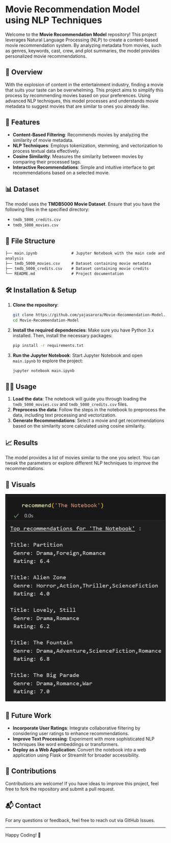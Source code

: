 
# Movie Recommendation Model using NLP Techniques

Welcome to the **Movie Recommendation Model** repository! This project leverages Natural Language Processing (NLP) to create a content-based movie recommendation system. By analyzing metadata from movies, such as genres, keywords, cast, crew, and plot summaries, the model provides personalized movie recommendations.

## 📝 Overview

With the explosion of content in the entertainment industry, finding a movie that suits your taste can be overwhelming. This project aims to simplify this process by recommending movies based on your preferences. Using advanced NLP techniques, this model processes and understands movie metadata to suggest movies that are similar to ones you already like.

## 🚀 Features

- **Content-Based Filtering**: Recommends movies by analyzing the similarity of movie metadata.
- **NLP Techniques**: Employs tokenization, stemming, and vectorization to process textual data effectively.
- **Cosine Similarity**: Measures the similarity between movies by comparing their processed tags.
- **Interactive Recommendations**: Simple and intuitive interface to get recommendations based on a selected movie.

## 📊 Dataset

The model uses the **TMDB5000 Movie Dataset**. Ensure that you have the following files in the specified directory:
- `tmdb_5000_credits.csv`
- `tmdb_5000_movies.csv`

## 📂 File Structure

```
├── main.ipynb               # Jupyter Notebook with the main code and analysis
├── tmdb_5000_movies.csv     # Dataset containing movie metadata
├── tmdb_5000_credits.csv    # Dataset containing movie credits
└── README.md                # Project documentation
```

## 🛠️ Installation & Setup

1. **Clone the repository**:
   ```bash
   git clone https://github.com/yajasarora/Movie-Recommendation-Model.git
   cd Movie-Recommendation-Model
   ```

2. **Install the required dependencies**:
   Make sure you have Python 3.x installed. Then, install the necessary packages:
   ```bash
   pip install -r requirements.txt
   ```

3. **Run the Jupyter Notebook**:
   Start Jupyter Notebook and open `main.ipynb` to explore the project:
   ```bash
   jupyter notebook main.ipynb
   ```

## 🧑‍💻 Usage

1. **Load the data**: The notebook will guide you through loading the `tmdb_5000_movies.csv` and `tmdb_5000_credits.csv` files.
2. **Preprocess the data**: Follow the steps in the notebook to preprocess the data, including text processing and vectorization.
3. **Generate Recommendations**: Select a movie and get recommendations based on the similarity score calculated using cosine similarity.

## 📈 Results

The model provides a list of movies similar to the one you select. You can tweak the parameters or explore different NLP techniques to improve the recommendations.

## 🎨 Visuals

![Movie Recommendation Example](example.png) <!-- Replace with actual image link -->

## 🌟 Future Work

- **Incorporate User Ratings**: Integrate collaborative filtering by considering user ratings to enhance recommendations.
- **Improve Text Processing**: Experiment with more sophisticated NLP techniques like word embeddings or transformers.
- **Deploy as a Web Application**: Convert the notebook into a web application using Flask or Streamlit for broader accessibility.

## 🤝 Contributions

Contributions are welcome! If you have ideas to improve this project, feel free to fork the repository and submit a pull request.

## 📬 Contact

For any questions or feedback, feel free to reach out via GitHub Issues.

---

Happy Coding! 🚀

